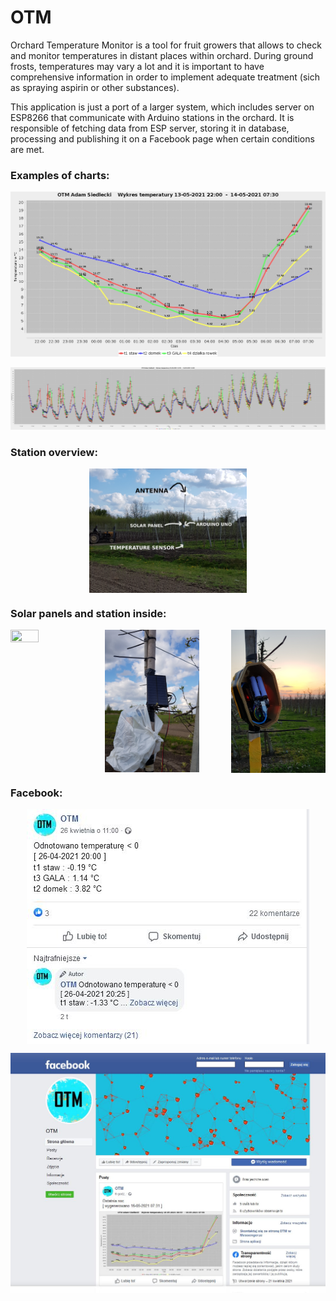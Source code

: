 # OTM
Orchard Temperature Monitor is a tool for fruit growers that allows to check and monitor temperatures in distant places within orchard. During ground frosts, temperatures may vary a lot and it is important to have comprehensive information in order to implement adequate treatment (sich as spraying aspirin or other substances).

This application is just a port of a larger system, which includes server on ESP8266 that communicate with Arduino stations in the orchard. It is responsible of fetching data from ESP server, storing it in database, processing and publishing it on a Facebook page when certain conditions are met.

<h3>Examples of charts:</h3>
<p align="center">
  <img src="materials/chart1.jpg"/>
</p>
<p align="center">
  <img src="materials/long term chart.jpg"/>
</p>

<h3>Station overview:</h3>
<p align="center">
  <img src="materials/station overview.jpg" height="50%" width="50%" align="center"/>
</p>

<h3>Solar panels and station inside: </h3>
<div width="100%">
  <img src="materials/big solar.jpg" height="30%" width="30%" style="margin: auto;" align="left"/> <img src="materials/small solar.jpg" height="30%" width="30%"  align="center"/> <img src="materials/station inside.jpg" height="30%" width="30%" align="right"/>
</div>
  
<h3>Facebook:</h3>
<p align="center">
  <img align="center" src="materials/frost facebook post.jpg" />
</p>

<p align="center">
  <img src="materials/facebook page.jpg"/>
</p>
